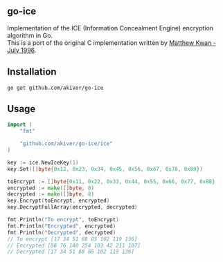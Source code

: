 ## go-ice

Implementation of the ICE (Information Concealment Engine) encryption algorithm in Go.  
This is a port of the original C implementation written by [Matthew Kwan - July 1996](http://www.darkside.com.au/ice/).

## Installation

`go get github.com/akiver/go-ice`

## Usage

```go
import (
	"fmt"

	"github.com/akiver/go-ice/ice"
)

key := ice.NewIceKey(1)
key.Set([]byte{0x12, 0x23, 0x34, 0x45, 0x56, 0x67, 0x78, 0x89})

toEncrypt := []byte{0x11, 0x22, 0x33, 0x44, 0x55, 0x66, 0x77, 0x88}
encrypted := make([]byte, 8)
decrypted := make([]byte, 8)
key.Encrypt(toEncrypt, encrypted)
key.DecryptFullArray(encrypted, decrypted)

fmt.Println("To encrypt", toEncrypt)
fmt.Println("Encrypted", encrypted)
fmt.Println("Decrypted", decrypted)
// To encrypt [17 34 51 68 85 102 119 136]
// Encrypted [88 76 140 254 103 42 211 107]
// Decrypted [17 34 51 68 85 102 119 136]
```
